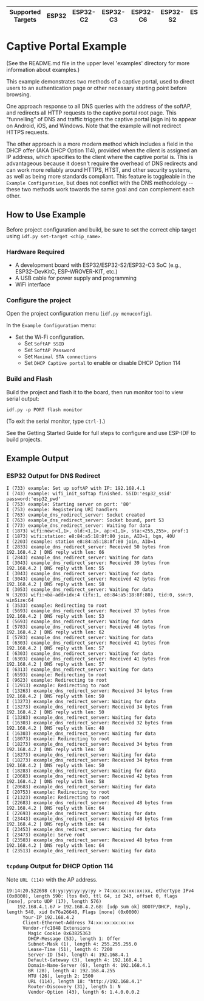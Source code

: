 | Supported Targets | ESP32 | ESP32-C2 | ESP32-C3 | ESP32-C6 | ESP32-S2 | ESP32-S3 |
| ----------------- | ----- | -------- | -------- | -------- | -------- | -------- |

# Captive Portal Example

(See the README.md file in the upper level 'examples' directory for more information about examples.)

This example demonstrates two methods of a captive portal, used to direct users to an authentication page or other necessary starting point before browsing.

One approach response to all DNS queries with the address of the softAP, and redirects all HTTP requests to the captive portal root page. This "funnelling" of DNS and traffic triggers the captive portal (sign in) to appear on Android, iOS, and Windows. Note that the example will not redirect HTTPS requests.

The other approach is a more modern method which includes a field in the DHCP offer (AKA DHCP Option 114), provided when the client is assigned an IP address, which specifies to the client where the captive portal is. This is advantageous because it doesn't require the overhead of DNS redirects and can work more reliably around HTTPS, HTST, and other security systems, as well as being more standards compliant. This feature is toggleable in the `Example Configuration`, but does not conflict with the DNS methodology -- these two methods work towards the same goal and can complement each other.

## How to Use Example

Before project configuration and build, be sure to set the correct chip target using `idf.py set-target <chip_name>`.

### Hardware Required

* A development board with ESP32/ESP32-S2/ESP32-C3 SoC (e.g., ESP32-DevKitC, ESP-WROVER-KIT, etc.)
* A USB cable for power supply and programming
* WiFi interface

### Configure the project

Open the project configuration menu (`idf.py menuconfig`).

In the `Example Configuration` menu:

* Set the Wi-Fi configuration.
    * Set `SoftAP SSID`
    * Set `SoftAP Password`
    * Set `Maximal STA connections`
    * Set `DHCP Captive portal` to enable or disable DHCP Option 114

### Build and Flash

Build the project and flash it to the board, then run monitor tool to view serial output:

```
idf.py -p PORT flash monitor
```

(To exit the serial monitor, type ``Ctrl-]``.)

See the Getting Started Guide for full steps to configure and use ESP-IDF to build projects.

## Example Output


### ESP32 Output for DNS Redirect

```
I (733) example: Set up softAP with IP: 192.168.4.1
I (743) example: wifi_init_softap finished. SSID:'esp32_ssid' password:'esp32_pwd'
I (753) example: Starting server on port: '80'
I (753) example: Registering URI handlers
I (763) example_dns_redirect_server: Socket created
I (763) example_dns_redirect_server: Socket bound, port 53
I (773) example_dns_redirect_server: Waiting for data
I (1873) wifi:new:<1,1>, old:<1,1>, ap:<1,1>, sta:<255,255>, prof:1
I (1873) wifi:station: e8:84:a5:18:8f:80 join, AID=1, bgn, 40U
I (2203) example: station e8:84:a5:18:8f:80 join, AID=1
I (2833) example_dns_redirect_server: Received 50 bytes from 192.168.4.2 | DNS reply with len: 66
I (2843) example_dns_redirect_server: Waiting for data
I (3043) example_dns_redirect_server: Received 39 bytes from 192.168.4.2 | DNS reply with len: 55
I (3043) example_dns_redirect_server: Waiting for data
I (3043) example_dns_redirect_server: Received 42 bytes from 192.168.4.2 | DNS reply with len: 58
I (3053) example_dns_redirect_server: Waiting for data
W (3203) wifi:<ba-add>idx:4 (ifx:1, e8:84:a5:18:8f:80), tid:0, ssn:9, winSize:64
I (3533) example: Redirecting to root
I (5693) example_dns_redirect_server: Received 37 bytes from 192.168.4.2 | DNS reply with len: 53
I (5693) example_dns_redirect_server: Waiting for data
I (5783) example_dns_redirect_server: Received 46 bytes from 192.168.4.2 | DNS reply with len: 62
I (5783) example_dns_redirect_server: Waiting for data
I (6303) example_dns_redirect_server: Received 41 bytes from 192.168.4.2 | DNS reply with len: 57
I (6303) example_dns_redirect_server: Waiting for data
I (6303) example_dns_redirect_server: Received 41 bytes from 192.168.4.2 | DNS reply with len: 57
I (6313) example_dns_redirect_server: Waiting for data
I (6593) example: Redirecting to root
I (9623) example: Redirecting to root
I (12913) example: Redirecting to root
I (13263) example_dns_redirect_server: Received 34 bytes from 192.168.4.2 | DNS reply with len: 50
I (13273) example_dns_redirect_server: Waiting for data
I (13273) example_dns_redirect_server: Received 34 bytes from 192.168.4.2 | DNS reply with len: 50
I (13283) example_dns_redirect_server: Waiting for data
I (16303) example_dns_redirect_server: Received 32 bytes from 192.168.4.2 | DNS reply with len: 48
I (16303) example_dns_redirect_server: Waiting for data
I (18073) example: Redirecting to root
I (18273) example_dns_redirect_server: Received 34 bytes from 192.168.4.2 | DNS reply with len: 50
I (18273) example_dns_redirect_server: Waiting for data
I (18273) example_dns_redirect_server: Received 34 bytes from 192.168.4.2 | DNS reply with len: 50
I (18283) example_dns_redirect_server: Waiting for data
I (20683) example_dns_redirect_server: Received 42 bytes from 192.168.4.2 | DNS reply with len: 58
I (20683) example_dns_redirect_server: Waiting for data
I (20753) example: Redirecting to root
I (21323) example: Redirecting to root
I (22683) example_dns_redirect_server: Received 48 bytes from 192.168.4.2 | DNS reply with len: 64
I (22693) example_dns_redirect_server: Waiting for data
I (23443) example_dns_redirect_server: Received 48 bytes from 192.168.4.2 | DNS reply with len: 64
I (23453) example_dns_redirect_server: Waiting for data
I (23473) example: Serve root
I (23503) example_dns_redirect_server: Received 48 bytes from 192.168.4.2 | DNS reply with len: 64
I (23513) example_dns_redirect_server: Waiting for data
```

### `tcpdump` Output for DHCP Option 114

Note `URL (114)` with the AP address.

```
19:14:20.522698 c8:yy:yy:yy:yy:yy > 74:xx:xx:xx:xx:xx, ethertype IPv4 (0x0800), length 590: (tos 0x0, ttl 64, id 243, offset 0, flags [none], proto UDP (17), length 576)
    192.168.4.1.67 > 192.168.4.2.68: [udp sum ok] BOOTP/DHCP, Reply, length 548, xid 0x76a26648, Flags [none] (0x0000)
	  Your-IP 192.168.4.2
	  Client-Ethernet-Address 74:xx:xx:xx:xx:xx
	  Vendor-rfc1048 Extensions
	    Magic Cookie 0x63825363
	    DHCP-Message (53), length 1: Offer
	    Subnet-Mask (1), length 4: 255.255.255.0
	    Lease-Time (51), length 4: 7200
	    Server-ID (54), length 4: 192.168.4.1
	    Default-Gateway (3), length 4: 192.168.4.1
	    Domain-Name-Server (6), length 4: 192.168.4.1
	    BR (28), length 4: 192.168.4.255
	    MTU (26), length 2: 1500
	    URL (114), length 18: "http://192.168.4.1"
	    Router-Discovery (31), length 1: N
	    Vendor-Option (43), length 6: 1.4.0.0.0.2
```